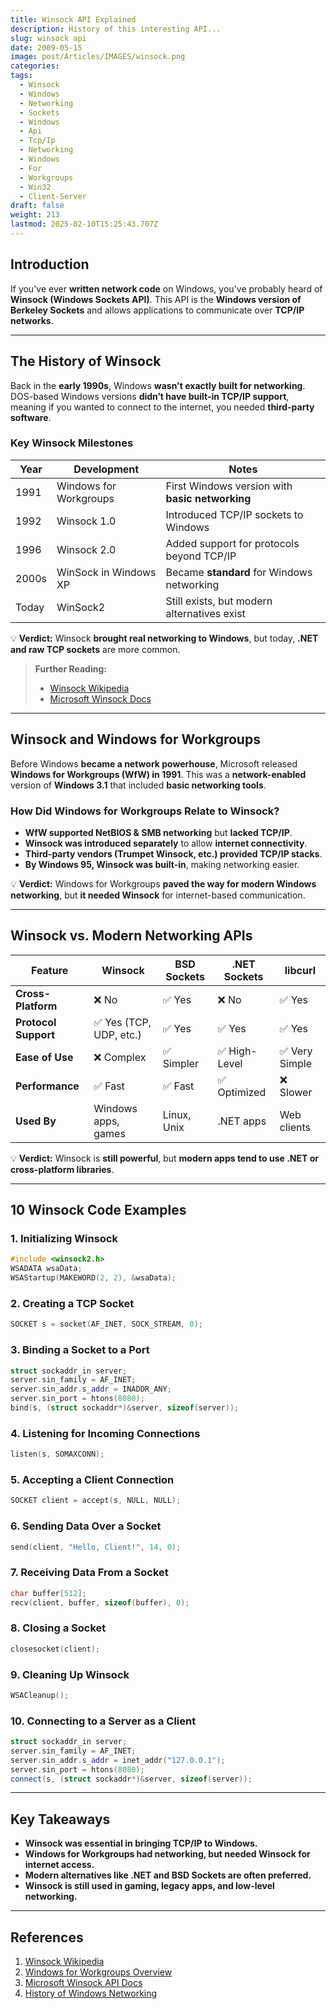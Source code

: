 ```yaml
---
title: Winsock API Explained
description: History of this interesting API...
slug: winsock api
date: 2009-05-15
image: post/Articles/IMAGES/winsock.png
categories: 
tags:
  - Winsock
  - Windows
  - Networking
  - Sockets
  - Windows
  - Api
  - Tcp/Ip
  - Networking
  - Windows
  - For
  - Workgroups
  - Win32
  - Client-Server
draft: false
weight: 213
lastmod: 2025-02-10T15:25:43.707Z
---
```

<!--

# Winsock API Explained: History, Old Windows Versions, Relationship to Windows for Workgroups, and Alternatives
-->

## Introduction

If you've ever **written network code** on Windows, you've probably heard of **Winsock (Windows Sockets API)**. This API is the **Windows version of Berkeley Sockets** and allows applications to communicate over **TCP/IP networks**.

<!--
But how did it start? Why was it necessary? And how does it compare to modern networking APIs?  

In this article, we’ll cover:  

- The **history and evolution** of Winsock.  
- Its **relationship to older versions of Windows** (like **Windows for Workgroups**).  
- How **Winsock compares to alternatives** like BSD Sockets, .NET, and raw TCP.  
- **10 practical Winsock code examples**.  
-->

***

## The History of Winsock

Back in the **early 1990s**, Windows **wasn't exactly built for networking**. DOS-based Windows versions **didn’t have built-in TCP/IP support**, meaning if you wanted to connect to the internet, you needed **third-party software**.

### **Key Winsock Milestones**

| Year  | Development            | Notes                                           |
| ----- | ---------------------- | ----------------------------------------------- |
| 1991  | Windows for Workgroups | First Windows version with **basic networking** |
| 1992  | Winsock 1.0            | Introduced TCP/IP sockets to Windows            |
| 1996  | Winsock 2.0            | Added support for protocols beyond TCP/IP       |
| 2000s | WinSock in Windows XP  | Became **standard** for Windows networking      |
| Today | WinSock2               | Still exists, but modern alternatives exist     |

💡 **Verdict:** Winsock **brought real networking to Windows**, but today, **.NET and raw TCP sockets** are more common.

> **Further Reading:**
>
> * [Winsock Wikipedia](https://en.wikipedia.org/wiki/Winsock)
> * [Microsoft Winsock Docs](https://learn.microsoft.com/en-us/windows/win32/winsock/)

***

## Winsock and Windows for Workgroups

Before Windows **became a network powerhouse**, Microsoft released **Windows for Workgroups (WfW) in 1991**. This was a **network-enabled** version of **Windows 3.1** that included **basic networking tools**.

### **How Did Windows for Workgroups Relate to Winsock?**

* **WfW supported NetBIOS & SMB networking** but **lacked TCP/IP**.
* **Winsock was introduced separately** to allow **internet connectivity**.
* **Third-party vendors (Trumpet Winsock, etc.) provided TCP/IP stacks**.
* **By Windows 95, Winsock was built-in**, making networking easier.

💡 **Verdict:** Windows for Workgroups **paved the way for modern Windows networking**, but **it needed Winsock** for internet-based communication.

***

## Winsock vs. Modern Networking APIs

| Feature              | Winsock                | BSD Sockets | .NET Sockets | libcurl       |
| -------------------- | ---------------------- | ----------- | ------------ | ------------- |
| **Cross-Platform**   | ❌ No                   | ✅ Yes       | ❌ No         | ✅ Yes         |
| **Protocol Support** | ✅ Yes (TCP, UDP, etc.) | ✅ Yes       | ✅ Yes        | ✅ Yes         |
| **Ease of Use**      | ❌ Complex              | ✅ Simpler   | ✅ High-Level | ✅ Very Simple |
| **Performance**      | ✅ Fast                 | ✅ Fast      | ✅ Optimized  | ❌ Slower      |
| **Used By**          | Windows apps, games    | Linux, Unix | .NET apps    | Web clients   |

💡 **Verdict:** Winsock is **still powerful**, but **modern apps tend to use .NET or cross-platform libraries**.

***

## 10 Winsock Code Examples

### **1. Initializing Winsock**

```cpp
#include <winsock2.h>
WSADATA wsaData;
WSAStartup(MAKEWORD(2, 2), &wsaData);
```

### **2. Creating a TCP Socket**

```cpp
SOCKET s = socket(AF_INET, SOCK_STREAM, 0);
```

### **3. Binding a Socket to a Port**

```cpp
struct sockaddr_in server;
server.sin_family = AF_INET;
server.sin_addr.s_addr = INADDR_ANY;
server.sin_port = htons(8080);
bind(s, (struct sockaddr*)&server, sizeof(server));
```

### **4. Listening for Incoming Connections**

```cpp
listen(s, SOMAXCONN);
```

### **5. Accepting a Client Connection**

```cpp
SOCKET client = accept(s, NULL, NULL);
```

### **6. Sending Data Over a Socket**

```cpp
send(client, "Hello, Client!", 14, 0);
```

### **7. Receiving Data From a Socket**

```cpp
char buffer[512];
recv(client, buffer, sizeof(buffer), 0);
```

### **8. Closing a Socket**

```cpp
closesocket(client);
```

### **9. Cleaning Up Winsock**

```cpp
WSACleanup();
```

### **10. Connecting to a Server as a Client**

```cpp
struct sockaddr_in server;
server.sin_family = AF_INET;
server.sin_addr.s_addr = inet_addr("127.0.0.1");
server.sin_port = htons(8080);
connect(s, (struct sockaddr*)&server, sizeof(server));
```

***

## Key Takeaways

* **Winsock was essential in bringing TCP/IP to Windows.**
* **Windows for Workgroups had networking, but needed Winsock for internet access.**
* **Modern alternatives like .NET and BSD Sockets are often preferred.**
* **Winsock is still used in gaming, legacy apps, and low-level networking.**

***

## References

1. [Winsock Wikipedia](https://en.wikipedia.org/wiki/Winsock)
2. [Windows for Workgroups Overview](https://en.wikipedia.org/wiki/Windows_for_Workgroups)
3. [Microsoft Winsock API Docs](https://learn.microsoft.com/en-us/windows/win32/winsock/)
4. [History of Windows Networking](https://www.networkworld.com/article/2286120/history-of-windows-networking.html)
